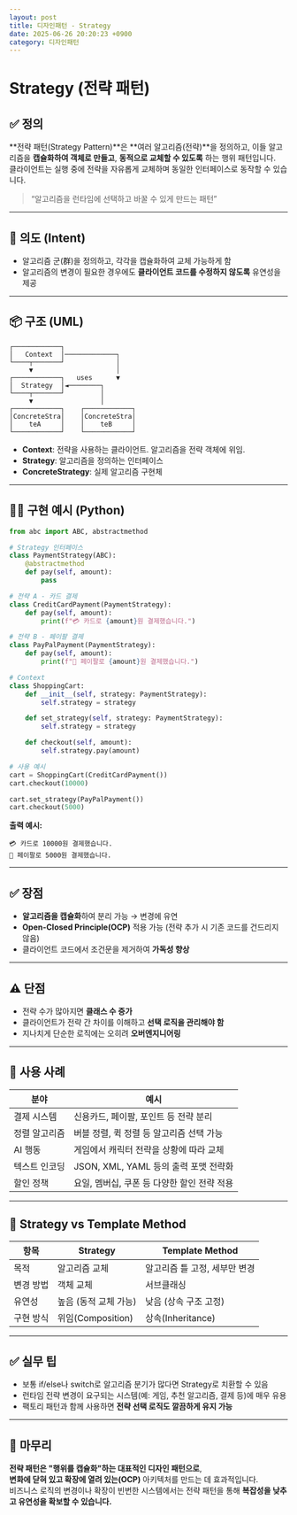 ```yaml
---
layout: post
title: 디자인패턴 - Strategy
date: 2025-06-26 20:20:23 +0900
category: 디자인패턴
---
```

# Strategy (전략 패턴)

## ✅ 정의

**전략 패턴(Strategy Pattern)**은 **여러 알고리즘(전략)**을 정의하고, 이들 알고리즘을 **캡슐화하여 객체로 만들고**, **동적으로 교체할 수 있도록** 하는 행위 패턴입니다.  
클라이언트는 실행 중에 전략을 자유롭게 교체하며 동일한 인터페이스로 동작할 수 있습니다.

> “알고리즘을 런타임에 선택하고 바꿀 수 있게 만드는 패턴”

---

## 🎯 의도 (Intent)

- 알고리즘 군(群)을 정의하고, 각각을 캡슐화하여 교체 가능하게 함
- 알고리즘의 변경이 필요한 경우에도 **클라이언트 코드를 수정하지 않도록** 유연성을 제공

---

## 📦 구조 (UML)

```
┌────────────┐
│   Context  │─────────────┐
└────┬───────┘             │
     ▼                     │
┌────────────┐   uses      ▼
│  Strategy  │◄────────┐
└────┬───────┘         │
     ▼                 │
┌────────────┐    ┌────────────┐
│ConcreteStra│    │ConcreteStra│
│    teA     │    │    teB     │
└────────────┘    └────────────┘
```

- **Context**: 전략을 사용하는 클라이언트. 알고리즘을 전략 객체에 위임.
- **Strategy**: 알고리즘을 정의하는 인터페이스
- **ConcreteStrategy**: 실제 알고리즘 구현체

---

## 🧑‍💻 구현 예시 (Python)

```python
from abc import ABC, abstractmethod

# Strategy 인터페이스
class PaymentStrategy(ABC):
    @abstractmethod
    def pay(self, amount):
        pass

# 전략 A - 카드 결제
class CreditCardPayment(PaymentStrategy):
    def pay(self, amount):
        print(f"💳 카드로 {amount}원 결제했습니다.")

# 전략 B - 페이팔 결제
class PayPalPayment(PaymentStrategy):
    def pay(self, amount):
        print(f"📧 페이팔로 {amount}원 결제했습니다.")

# Context
class ShoppingCart:
    def __init__(self, strategy: PaymentStrategy):
        self.strategy = strategy

    def set_strategy(self, strategy: PaymentStrategy):
        self.strategy = strategy

    def checkout(self, amount):
        self.strategy.pay(amount)

# 사용 예시
cart = ShoppingCart(CreditCardPayment())
cart.checkout(10000)

cart.set_strategy(PayPalPayment())
cart.checkout(5000)
```

**출력 예시:**
```
💳 카드로 10000원 결제했습니다.
📧 페이팔로 5000원 결제했습니다.
```

---

## ✅ 장점

- **알고리즘을 캡슐화**하여 분리 가능 → 변경에 유연
- **Open-Closed Principle(OCP)** 적용 가능 (전략 추가 시 기존 코드를 건드리지 않음)
- 클라이언트 코드에서 조건문을 제거하여 **가독성 향상**

---

## ⚠️ 단점

- 전략 수가 많아지면 **클래스 수 증가**
- 클라이언트가 전략 간 차이를 이해하고 **선택 로직을 관리해야 함**
- 지나치게 단순한 로직에는 오히려 **오버엔지니어링**

---

## 📌 사용 사례

| 분야 | 예시 |
|------|------|
| 결제 시스템 | 신용카드, 페이팔, 포인트 등 전략 분리 |
| 정렬 알고리즘 | 버블 정렬, 퀵 정렬 등 알고리즘 선택 가능 |
| AI 행동 | 게임에서 캐릭터 전략을 상황에 따라 교체 |
| 텍스트 인코딩 | JSON, XML, YAML 등의 출력 포맷 전략화 |
| 할인 정책 | 요일, 멤버십, 쿠폰 등 다양한 할인 전략 적용 |

---

## 🧠 Strategy vs Template Method

| 항목 | Strategy | Template Method |
|------|----------|-----------------|
| 목적 | 알고리즘 교체 | 알고리즘 틀 고정, 세부만 변경 |
| 변경 방법 | 객체 교체 | 서브클래싱 |
| 유연성 | 높음 (동적 교체 가능) | 낮음 (상속 구조 고정) |
| 구현 방식 | 위임(Composition) | 상속(Inheritance) |

---

## ✅ 실무 팁

- 보통 if/else나 switch로 알고리즘 분기가 많다면 Strategy로 치환할 수 있음
- 런타임 전략 변경이 요구되는 시스템(예: 게임, 추천 알고리즘, 결제 등)에 매우 유용
- 팩토리 패턴과 함께 사용하면 **전략 선택 로직도 깔끔하게 유지 가능**

---

## 🧠 마무리

**전략 패턴은 "행위를 캡슐화"하는 대표적인 디자인 패턴으로**,  
**변화에 닫혀 있고 확장에 열려 있는(OCP)** 아키텍처를 만드는 데 효과적입니다.  
비즈니스 로직의 변경이나 확장이 빈번한 시스템에서는 전략 패턴을 통해 **복잡성을 낮추고 유연성을 확보할 수 있습니다.**
